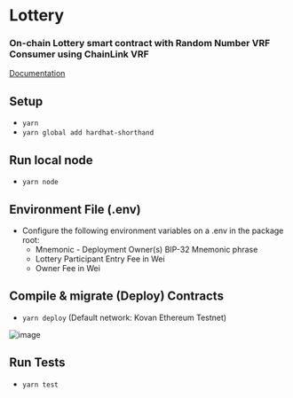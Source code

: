 # Lottery
### On-chain Lottery smart contract with Random Number VRF Consumer using ChainLink VRF

[Documentation](https://ipfs.io/ipfs/QmPJTrZzyPFt3HhMg8umtPGyq4PY3dvz96zUo8RUJ6YbbP)

## Setup
- `yarn`
- `yarn global add hardhat-shorthand`

## Run local node
- `yarn node`

## Environment File (.env)
- Configure the following environment variables on a .env in the package root:
  - Mnemonic - Deployment Owner(s) BIP-32 Mnemonic phrase
  - Lottery Participant Entry Fee in Wei
  - Owner Fee in Wei

## Compile & migrate (Deploy) Contracts
- `yarn deploy` (Default network: Kovan Ethereum Testnet)


![image](https://user-images.githubusercontent.com/25655858/120903480-e842d000-c678-11eb-8731-56906fad5b8f.png)

## Run Tests
- `yarn test`
